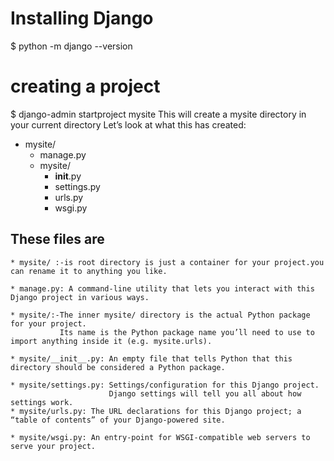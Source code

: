 # Installing Django

$ python -m django --version

# creating a project
$ django-admin startproject mysite
This will create a mysite directory in your current directory
Let’s look at what this has created:
- mysite/
   - manage.py
   - mysite/
      -  __init__.py
      - settings.py
      -  urls.py
      -  wsgi.py
 
## These files are

    * mysite/ :-is root directory is just a container for your project.you can rename it to anything you like.
    
    * manage.py: A command-line utility that lets you interact with this Django project in various ways. 
                
    * mysite/:-The inner mysite/ directory is the actual Python package for your project. 
               Its name is the Python package name you’ll need to use to import anything inside it (e.g. mysite.urls).
               
    * mysite/__init__.py: An empty file that tells Python that this directory should be considered a Python package.
    
    * mysite/settings.py: Settings/configuration for this Django project. 
                          Django settings will tell you all about how settings work.
    * mysite/urls.py: The URL declarations for this Django project; a “table of contents” of your Django-powered site. 
   
    * mysite/wsgi.py: An entry-point for WSGI-compatible web servers to serve your project. 
   
 
